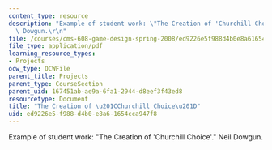 ```yaml
---
content_type: resource
description: "Example of student work: \"The Creation of 'Churchill Choice'.\" Neil\
  \ Dowgun.\r\n"
file: /courses/cms-608-game-design-spring-2008/ed9226e5f988d4b0e8a61654cca947f8_dowgun2.pdf
file_type: application/pdf
learning_resource_types:
- Projects
ocw_type: OCWFile
parent_title: Projects
parent_type: CourseSection
parent_uid: 167451ab-ae9a-6fa1-2944-d8eef3f43ed8
resourcetype: Document
title: "The Creation of \u201CChurchill Choice\u201D"
uid: ed9226e5-f988-d4b0-e8a6-1654cca947f8
---
```

Example of student work: "The Creation of 'Churchill Choice'." Neil Dowgun.



